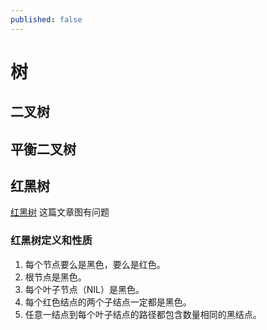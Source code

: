 ```yaml
---
published: false
---
```


# 树
## 二叉树
## 平衡二叉树
## 红黑树
[红黑树](https://www.jianshu.com/p/e136ec79235c) 这篇文章图有问题

### 红黑树定义和性质 
1. 每个节点要么是黑色，要么是红色。
2. 根节点是黑色。
3. 每个叶子节点（NIL）是黑色。
4. 每个红色结点的两个子结点一定都是黑色。
5. 任意一结点到每个叶子结点的路径都包含数量相同的黑结点。
